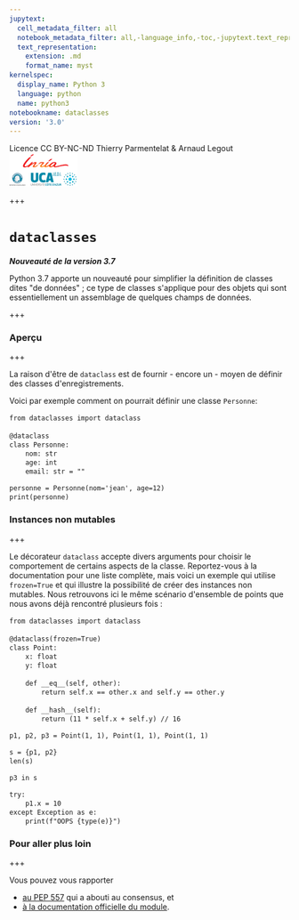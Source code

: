 ```yaml
---
jupytext:
  cell_metadata_filter: all
  notebook_metadata_filter: all,-language_info,-toc,-jupytext.text_representation.jupytext_version,-jupytext.text_representation.format_version
  text_representation:
    extension: .md
    format_name: myst
kernelspec:
  display_name: Python 3
  language: python
  name: python3
notebookname: dataclasses
version: '3.0'
---
```


<div class="licence">
<span>Licence CC BY-NC-ND</span>
<span>Thierry Parmentelat &amp; Arnaud Legout</span>
<span><img src="media/both-logos-small-alpha.png" /></span>
</div>

+++

# `dataclasses` 


***Nouveauté de la version 3.7***

Python 3.7 apporte un nouveauté pour simplifier la définition de classes dites "de données" ; ce type de classes s'applique pour des objets qui sont essentiellement un assemblage de quelques champs de données.

+++

### Aperçu

+++

La raison d'être de `dataclass` est de fournir - encore un - moyen de définir des classes d'enregistrements.

Voici par exemple comment on pourrait définir une classe `Personne`:

```{code-cell}
from dataclasses import dataclass

@dataclass
class Personne:
    nom: str
    age: int
    email: str = ""
```

```{code-cell}
personne = Personne(nom='jean', age=12)
print(personne)
```

### Instances non mutables

+++

Le décorateur `dataclass` accepte divers arguments pour choisir le comportement de certains aspects de la classe. Reportez-vous à la documentation pour une liste complète, mais voici un exemple qui utilise `frozen=True` et qui illustre la possibilité de créer des instances non mutables. Nous retrouvons ici le même scénario d'ensemble de points que nous avons déjà rencontré plusieurs fois :

```{code-cell}
from dataclasses import dataclass

@dataclass(frozen=True)
class Point:
    x: float
    y: float

    def __eq__(self, other):
        return self.x == other.x and self.y == other.y

    def __hash__(self):
        return (11 * self.x + self.y) // 16
```

```{code-cell}
p1, p2, p3 = Point(1, 1), Point(1, 1), Point(1, 1)
```

```{code-cell}
s = {p1, p2}
len(s)
```

```{code-cell}
p3 in s
```

```{code-cell}
try:
    p1.x = 10
except Exception as e:
    print(f"OOPS {type(e)}")
```

### Pour aller plus loin

+++

Vous pouvez vous rapporter

* [au PEP 557](https://www.python.org/dev/peps/pep-0557/) qui a abouti au consensus, et
* [à la documentation officielle du module](https://docs.python.org/3/library/dataclasses.html).
